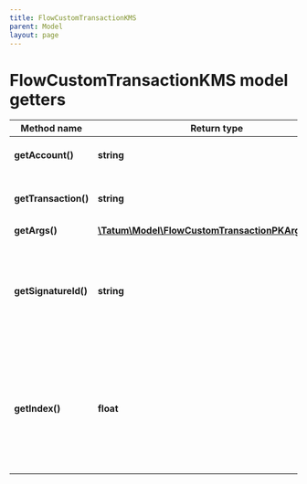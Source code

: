 ```yaml
---
title: FlowCustomTransactionKMS
parent: Model
layout: page
---
```


# FlowCustomTransactionKMS model getters

Method name | Return type | Description | Notes
------------ | ------------- | ------------- | -------------
**getAccount()** | **string** | Blockchain account to send from |
**getTransaction()** | **string** | Transaction string to send to the chain. |
**getArgs()** | [**\Tatum\Model\FlowCustomTransactionPKArgsInner[]**](../FlowCustomTransactionPKArgsInner) |  |
**getSignatureId()** | **string** | Identifier of the secret associated in signing application. Secret, or signature Id must be present. |
**getIndex()** | **float** | If signatureId is mnemonic-based, this is the index to the specific address from that mnemonic. | [optional]

